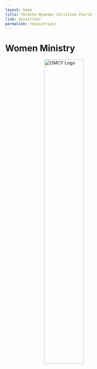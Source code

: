 ```yaml
---
layout: base
title: Toronto Myanmar Christian Church
link: ministries
permalink: /ministries/
---
```


# Women Ministry


<img style="display: block; margin-left: auto; margin-right: auto; width: 50%;" src="/static/img/OMCY_logo_animation_white.gif" alt="OMCY Logo" width="500"/>